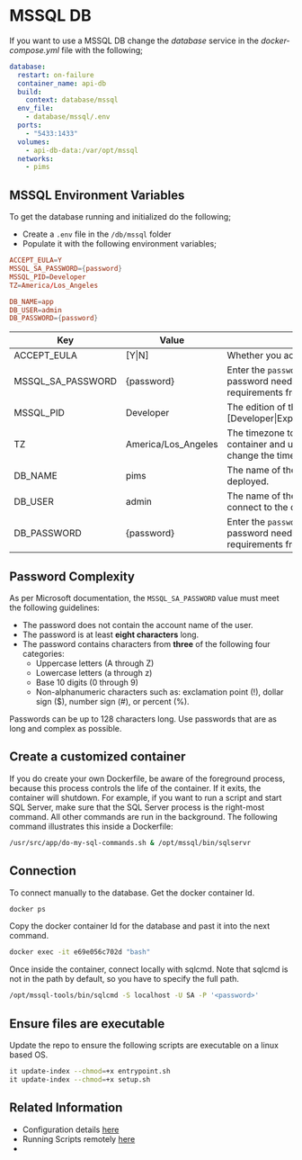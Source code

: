 # MSSQL DB

If you want to use a MSSQL DB change the _database_ service in the _docker-compose.yml_ file with the following;

```yaml
database:
  restart: on-failure
  container_name: api-db
  build:
    context: database/mssql
  env_file:
    - database/mssql/.env
  ports:
    - "5433:1433"
  volumes:
    - api-db-data:/var/opt/mssql
  networks:
    - pims
```

## MSSQL Environment Variables

To get the database running and initialized do the following;

- Create a `.env` file in the `/db/mssql` folder
- Populate it with the following environment variables;

```conf
ACCEPT_EULA=Y
MSSQL_SA_PASSWORD={password}
MSSQL_PID=Developer
TZ=America/Los_Angeles

DB_NAME=app
DB_USER=admin
DB_PASSWORD={password}
```

| Key               | Value               | Description                                                                                                                                         |
| ----------------- | ------------------- | --------------------------------------------------------------------------------------------------------------------------------------------------- |
| ACCEPT_EULA       | [Y\|N]              | Whether you accept the license agreement.                                                                                                           |
| MSSQL_SA_PASSWORD | {password}          | Enter the `password` you want to secure the DB with. This password needs to be complex enough to match the requirements from Microsoft (see below). |
| MSSQL_PID         | Developer           | The edition of the database to install [Developer\|Express\|Standard\|Enterprise\|EnterpriseCore].                                                  |
| TZ                | America/Los_Angeles | The timezone to run the database in. Bash into your container and use the command `tzselect` to manually change the timezone.                       |
| DB_NAME           | pims                | The name of the database to create when the pod is deployed.                                                                                        |
| DB_USER           | admin               | The name of the user account that pims will use to connect to the database instead of the 'sa'.                                                     |
| DB_PASSWORD       | {password}          | Enter the `password` you want to secure the DB with. This password needs to be complex enough to match the requirements from Microsoft (see below). |

## Password Complexity

As per Microsoft documentation, the `MSSQL_SA_PASSWORD` value must meet the following guidelines:

- The password does not contain the account name of the user.
- The password is at least **eight characters** long.
- The password contains characters from **three** of the following four categories:
  - Uppercase letters (A through Z)
  - Lowercase letters (a through z)
  - Base 10 digits (0 through 9)
  - Non-alphanumeric characters such as: exclamation point (!), dollar sign (\$), number sign (#), or percent (%).

Passwords can be up to 128 characters long. Use passwords that are as long and complex as possible.

## Create a customized container

If you do create your own Dockerfile, be aware of the foreground process, because this process controls the life of the container. If it exits, the container will shutdown. For example, if you want to run a script and start SQL Server, make sure that the SQL Server process is the right-most command. All other commands are run in the background. The following command illustrates this inside a Dockerfile:

```bash
/usr/src/app/do-my-sql-commands.sh & /opt/mssql/bin/sqlservr
```

## Connection

To connect manually to the database. Get the docker container Id.

```bash
docker ps
```

Copy the docker container Id for the database and past it into the next command.

```bash
docker exec -it e69e056c702d "bash"
```

Once inside the container, connect locally with sqlcmd. Note that sqlcmd is not in the path by default, so you have to specify the full path.

```bash
/opt/mssql-tools/bin/sqlcmd -S localhost -U SA -P '<password>'
```

## Ensure files are executable

Update the repo to ensure the following scripts are executable on a linux based OS.

```bash
it update-index --chmod=+x entrypoint.sh
it update-index --chmod=+x setup.sh
```

## Related Information

- Configuration details [here](https://docs.microsoft.com/en-us/sql/linux/sql-server-linux-configure-docker?view=sql-server-ver15)
- Running Scripts remotely [here](https://portworx.com/run-ha-sql-server-red-hat-openshift/)
-
